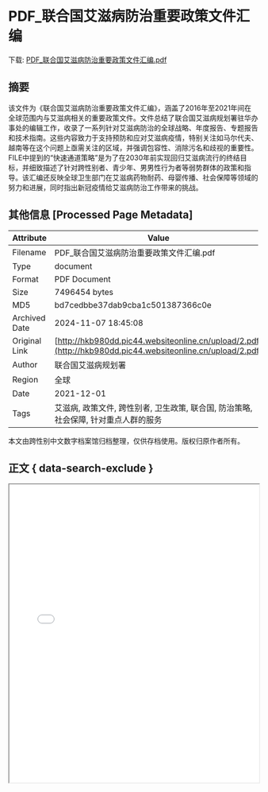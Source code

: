 # PDF_联合国艾滋病防治重要政策文件汇编

<!-- tcd_download_link -->
下载: <a href="../PDF_联合国艾滋病防治重要政策文件汇编.pdf" download>PDF_联合国艾滋病防治重要政策文件汇编.pdf</a>
<!-- tcd_download_link_end -->

## 摘要

<!-- tcd_abstract -->
该文件为《联合国艾滋病防治重要政策文件汇编》，涵盖了2016年至2021年间在全球范围内与艾滋病相关的重要政策文件。文件总结了联合国艾滋病规划署驻华办事处的编辑工作，收录了一系列针对艾滋病防治的全球战略、年度报告、专题报告和技术指南。这些内容致力于支持预防和应对艾滋病疫情，特别关注如马尔代夫、越南等在这个问题上亟需关注的区域，并强调包容性、消除污名和歧视的重要性。FILE中提到的“快速通道策略”是为了在2030年前实现回归艾滋病流行的终结目标，并细致描述了针对跨性别者、青少年、男男性行为者等弱势群体的政策和指导。该汇编还反映全球卫生部门在艾滋病药物耐药、母婴传播、社会保障等领域的努力和进展，同时指出新冠疫情给艾滋病防治工作带来的挑战。

<!-- tcd_abstract_end -->

## 其他信息 [Processed Page Metadata]

| Attribute       | Value                                  |
|-----------------|----------------------------------------|
| Filename        | PDF_联合国艾滋病防治重要政策文件汇编.pdf                             |
| Type            | document                                 |
| Format          | PDF Document                               |
| Size            | 7496454 bytes                           |
| MD5             | bd7cedbbe37dab9cba1c501387366c0e                                  |
| Archived Date   | 2024-11-07 18:45:08                             |
| Original Link   | [http://hkb980dd.pic44.websiteonline.cn/upload/2.pdf](http://hkb980dd.pic44.websiteonline.cn/upload/2.pdf)                         |
| Author          | 联合国艾滋病规划署                               |
| Region          | 全球                               |
| Date            | 2021-12-01                                 |
| Tags            | 艾滋病, 政策文件, 跨性别者, 卫生政策, 联合国, 防治策略, 社会保障, 针对重点人群的服务                                 |

本文由跨性别中文数字档案馆归档整理，仅供存档使用。版权归原作者所有。


## 正文 { data-search-exclude }

<!-- tcd_main_text -->
<iframe src="../PDF_联合国艾滋病防治重要政策文件汇编.pdf" width="100%" height="600px">
    <p>无法显示PDF，请下载查看。</p>
</iframe>
<!-- tcd_main_text_end -->

